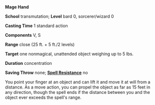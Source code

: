  **Mage Hand**

**School** transmutation; **Level** bard 0, sorcerer/wizard 0

**Casting Time** 1 standard action

**Components** V, S

**Range** close (25 ft. + 5 ft./2 levels)

**Target** one nonmagical, unattended object weighing up to 5 lbs.

**Duration** concentration

**Saving Throw** none; **[Spell Resistance](../glossary.html#_spell-resistance)** no

You point your finger at an object and can lift it and move it at will from a distance. As a move action, you can propel the object as far as 15 feet in any direction, though the spell ends if the distance between you and the object ever exceeds the spell's range.

